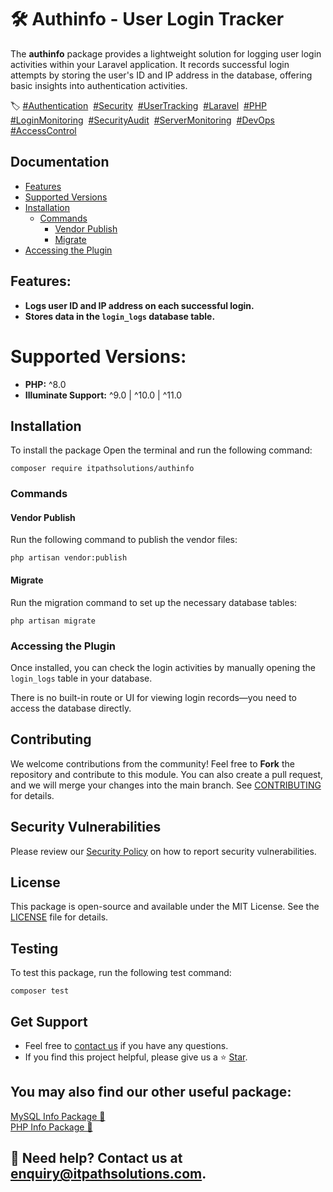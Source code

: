 # 🛠️ Authinfo - User Login Tracker  

The **authinfo** package provides a lightweight solution for logging user login activities within your Laravel application. It records successful login attempts by storing the user's ID and IP address in the database, offering basic insights into authentication activities. 

<p>🏷️  
<a href="https://packagist.org/search/?tags=authentication">#Authentication</a>&nbsp;  
<a href="https://packagist.org/search/?tags=security">#Security</a>&nbsp;  
<a href="https://packagist.org/search/?tags=user-tracking">#UserTracking</a>&nbsp;  
<a href="https://packagist.org/search/?tags=laravel">#Laravel</a>&nbsp;  
<a href="https://packagist.org/search/?tags=php">#PHP</a>&nbsp;  
<a href="https://packagist.org/search/?tags=login-monitoring">#LoginMonitoring</a>&nbsp;  
<a href="https://packagist.org/search/?tags=security-audit">#SecurityAudit</a>&nbsp;  
<a href="https://packagist.org/search/?tags=server-monitoring">#ServerMonitoring</a>&nbsp;  
<a href="https://packagist.org/search/?tags=devops">#DevOps</a>&nbsp;  
<a href="https://packagist.org/search/?tags=access-control">#AccessControl</a>  
</p> 

## Documentation
- [Features](#features)
- [Supported Versions](#supported-versions)
- [Installation](#installation)
    - [Commands](#commands)
        - [Vendor Publish](#vendor-publish)
        - [Migrate](#migrate)
- [Accessing the Plugin](#accessing-the-plugin)  


## **Features:**  
- **Logs user ID and IP address on each successful login.**  
- **Stores data in the `login_logs` database table.**  

# **Supported Versions:**  
- **PHP:** ^8.0  
- **Illuminate Support:** ^9.0 | ^10.0 | ^11.0  

## **Installation**  
To install the package Open the terminal and run the following command:  
<pre><code class="language-bash">composer require itpathsolutions/authinfo</code></pre>   

### **Commands**  

#### **Vendor Publish**  
Run the following command to publish the vendor files:  
<pre><code class="language-bash">php artisan vendor:publish</code></pre>  

#### **Migrate**  
Run the migration command to set up the necessary database tables:
<pre><code class="language-bash">php artisan migrate</code></pre>  

### **Accessing the Plugin**  
Once installed, you can check the login activities by manually opening the `login_logs` table in your database.  

There is no built-in route or UI for viewing login records—you need to access the database directly. 

## **Contributing**  
We welcome contributions from the community! Feel free to **Fork** the repository and contribute to this module. You can also create a pull request, and we will merge your changes into the main branch. See [CONTRIBUTING](https://github.com/vidhi-nirmal71/authinfo/blob/main/CONTRIBUTING.md) for details.  

## **Security Vulnerabilities**  
Please review our [Security Policy](https://github.com/vidhi-nirmal71/authinfo/security/policy) on how to report security vulnerabilities.  

## **License**  
This package is open-source and available under the MIT License. See the [LICENSE](https://github.com/vidhi-nirmal71/authinfo/blob/main/LICENSE) file for details.  

## **Testing**  
To test this package, run the following test command:  
<pre><code class="language-bash">composer test</code></pre>   

## **Get Support**  
- Feel free to [contact us](https://www.itpathsolutions.com/contact-us/) if you have any questions.  
- If you find this project helpful, please give us a ⭐ [Star](https://github.com/vidhi-nirmal71/authinfo/stargazers). 

## **You may also find our other useful package:**  
[MySQL Info Package 🚀](https://packagist.org/packages/itpathsolutions/mysqlinfo)  
[PHP Info Package 🚀](https://packagist.org/packages/itpathsolutions/phpinfo)  

## **📩 Need help? Contact us at enquiry@itpathsolutions.com.**
